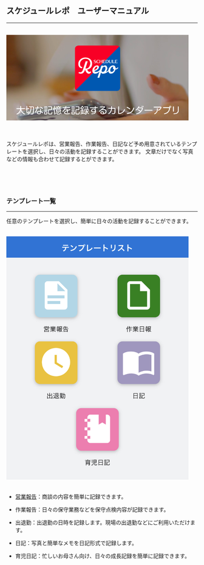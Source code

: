 ## スケジュールレポ　ユーザーマニュアル
***
<br />
<img src="imgs/top.png" width="480px">
<br /><br /><br />

スケジュールレポは、営業報告、作業報告、日記など予め用意されているテンプレートを選択し、日々の活動を記録することができます。
文章だけでなく写真などの情報も合わせて記録するとができます。

<br /><br /><br />

### テンプレート一覧  
***
任意のテンプレートを選択し、簡単に日々の活動を記録することができます。

<br />
<img src="imgs/templates.jpeg" width="480px">
<br /><br />

- [営業報告](templates/sales_report.md)：商談の内容を簡単に記録できます。

- 作業報告：日々の保守業務などを保守点検内容が記録できます。

- 出退勤：出退勤の日時を記録します。現場の出退勤などにご利用いただけます。

- 日記：写真と簡単なメモを日記形式で記録します。

- 育児日記：忙しいお母さん向け、日々の成長記録を簡単に記録できます。